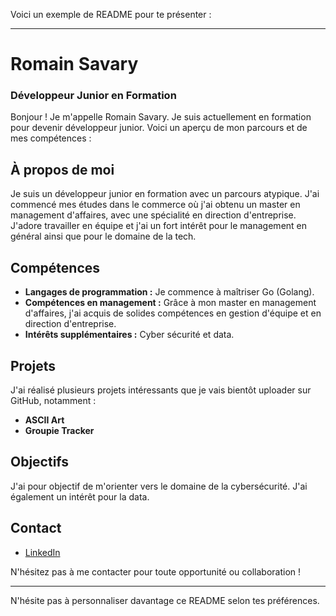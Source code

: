 Voici un exemple de README pour te présenter :

---

# Romain Savary

### Développeur Junior en Formation

Bonjour ! Je m'appelle Romain Savary. Je suis actuellement en formation pour devenir développeur junior. Voici un aperçu de mon parcours et de mes compétences :

## À propos de moi

Je suis un développeur junior en formation avec un parcours atypique. J'ai commencé mes études dans le commerce où j'ai obtenu un master en management d'affaires, avec une spécialité en direction d'entreprise. J'adore travailler en équipe et j'ai un fort intérêt pour le management en général ainsi que pour le domaine de la tech.

## Compétences

- **Langages de programmation :** Je commence à maîtriser Go (Golang).
- **Compétences en management :** Grâce à mon master en management d'affaires, j'ai acquis de solides compétences en gestion d'équipe et en direction d'entreprise.
- **Intérêts supplémentaires :** Cyber sécurité et data.

## Projets

J'ai réalisé plusieurs projets intéressants que je vais bientôt uploader sur GitHub, notamment :
- **ASCII Art**
- **Groupie Tracker**

## Objectifs

J'ai pour objectif de m'orienter vers le domaine de la cybersécurité. J'ai également un intérêt pour la data.

## Contact

- [LinkedIn](https://www.linkedin.com/in/romain-savary1/)

N'hésitez pas à me contacter pour toute opportunité ou collaboration !

---

N'hésite pas à personnaliser davantage ce README selon tes préférences.

